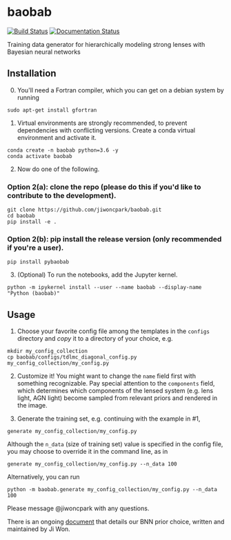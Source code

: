 # baobab

[![Build Status](https://travis-ci.com/jiwoncpark/baobab.svg?branch=master)](https://travis-ci.org/jiwoncpark/baobab)
[![Documentation Status](https://readthedocs.org/projects/pybaobab/badge/?version=latest)](https://pybaobab.readthedocs.io/en/latest/?badge=latest)

Training data generator for hierarchically modeling strong lenses with Bayesian neural networks

## Installation

0. You'll need a Fortran compiler, which you can get on a debian system by running
```shell
sudo apt-get install gfortran
```

1. Virtual environments are strongly recommended, to prevent dependencies with conflicting versions. Create a conda virtual environment and activate it.
```shell
conda create -n baobab python=3.6 -y
conda activate baobab
```

2. Now do one of the following. 

### Option 2(a): clone the repo (please do this if you'd like to contribute to the development).
```
git clone https://github.com/jiwoncpark/baobab.git
cd baobab
pip install -e .
```

### Option 2(b): pip install the release version (only recommended if you're a user).
```
pip install pybaobab
```

3. (Optional) To run the notebooks, add the Jupyter kernel.
```shell
python -m ipykernel install --user --name baobab --display-name "Python (baobab)"
```

## Usage

1. Choose your favorite config file among the templates in the `configs` directory and *copy* it to a directory of your choice, e.g.
```shell
mkdir my_config_collection
cp baobab/configs/tdlmc_diagonal_config.py my_config_collection/my_config.py
```

2. Customize it! You might want to change the `name` field first with something recognizable. Pay special attention to the `components` field, which determines which components of the lensed system (e.g. lens light, AGN light) become sampled from relevant priors and rendered in the image.

2. Generate the training set, e.g. continuing with the example in #1,
```shell
generate my_config_collection/my_config.py
```

Although the `n_data` (size of training set) value is specified in the config file, you may choose to override it in the command line, as in
```shell
generate my_config_collection/my_config.py --n_data 100
```

Alternatively, you can run
```shell
python -m baobab.generate my_config_collection/my_config.py --n_data 100
```

Please message @jiwoncpark with any questions.

There is an ongoing [document](https://www.overleaf.com/read/pswdqwttjbjr) that details our BNN prior choice, written and maintained by Ji Won.